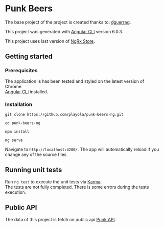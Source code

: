 # Punk Beers

The base project of the project is created thanks to: [dguerrag](https://github.com/dguerrag).<br />

This project was generated with [Angular CLI](https://github.com/angular/angular-cli) version 6.0.3.

This project uses last version of [NgRx Store](https://github.com/ngrx/store).

## Getting started
### Prerequisites
The application is has been tested and styled on the latest version of Chrome.<br />
[Angular CLI](https://github.com/angular/angular-cli) installed.

### Installation
```
git clone https://github.com/playola/punk-beers-ng.git

cd punk-beers-ng

npm install

ng serve
```
Navigate to `http://localhost:4200/`. The app will automatically reload if you change any of the source files.

## Running unit tests

Run `ng test` to execute the unit tests via [Karma](https://karma-runner.github.io).<br />
The tests are not fully completed. There is some errors during the tests execution.

## Public API

The data of this project is fetch on public api [Punk API](https://punkapi.com/documentation/v2).
